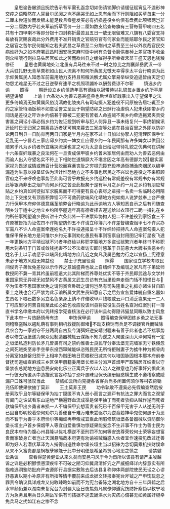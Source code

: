 <!-- { "loadSidebar": true } -->
　　皇恩谕告屡颁且抚院告示有军需孔亟念切如伤请销脚价请缓征赋宵旦不遑形神交瘁之语昭然在人耳目尔民阅之岂不痛哭无如上恩有余而下行则阻如买草毎束一分二厘未尝短价而发银未能足数且零星发买必有折损差役乡约俱有盘费此项银两岂非一分二厘数内乎若夫军前折草官价一分二厘如数支给查毎旗有三营毎营甲喇四五名共有十四甲喇不等即分银十四封称折最苦且五日一放无限留难又八旗有八委官支持毎放有赏赐哀哉此分外费用不准开销责之官赔穷官有何家业而能赔耶尔民之苦官知之居官之苦尔民何能知之若夫武昌之草费至二分荆州之草费至三分以外哀哉官民交病谁好为之如本府署武昌时因安抚来麻时衙中尚有总督令箭供奉棹上差官夜不收坐则众喧嚷行则拉马头居官如此之苦而欲州县之缓催得乎所幸者禾苗丰盛天恩也钱粮停征
　　皇恩也黄属地处江北虽有兵马徃来不过一时之惊比之荆襄郧岳武汉一带大兵驻扎野无青草粪积如山民人流离不知何所黄属尤徼天幸得享太平合行晓谕为此示仰黄属民人知悉军前需用勉力支持且照粮派解尤属众擎易举纵受追逼皆由天定切勿怨尤难星无不过之日逆孽有速平之机照项蠲补以酬劳费谅不尔靳
　　慎选乡约谕
　　照得
　　朝廷设立乡约慎选年高有德给以冠带待以礼貌毎乡置乡约所亭屋朔望讲解
　　上谕十六条劝人为善去恶甚盛典也后世查奸戢暴出入守望保甲之法更多倚赖焉无如黄属风俗浇漓教化陵夷凡有司勾摄人犯差役不问原被告居址辄至乡约之家管待酒饭稍不如意诟詈立至且于朔望防卯之日肆行凌虐倘人犯未获即带乡约囘话是差役之吓诈乡约倍甚于原被二犯更有苦者人命盗贼不离乡约牵连拖累夹责受害甚之词讼小事必指乡约为佐证投到听审与犯人何异且一事未结复兴一事终朝候讯迁延时日无归家之期离县近者犹可朝来暮去三家店等处逺在县治百里之外即以防卯论两日到县一日防卯再两日归家是半月内在家不过十日加以协挐人犯清理区保手忙足乱无一宁晷若三家店邱乡约卖一婢女止应得乡约一年民间那有许多婢女以供因公赔累乎凡为乡约者所宜痛哭流涕也言之可为太息当日给冠带待礼貌之优典何在讲解十六条查奸戢暴之良法何在一旦责成保甲彼乡约曽未家居何由而劝人为善去恶何由而谕人出入守望名实不符上下相防世道頽靡大不堪言因之年高有德鄙为奴殷实富家视为畏途或情或贿百计营脱而寡亷丧耻之穷棍兜揽充役串通衙捕渔肉烟民以编甲漏造为生意以投呈证佐为活计惟恐地方之不多事也居民之不兴讼也差役之不来照顾官府之不来呼唤也事势至此尚可言乎故报充乡约巡检有常规差役有常规书办有常规此等银两非出之烟户而何乡约之苦至此极矣于是有半月之乡约一月之乡约有朋应幇贴之乡约真如问徒拟军求脱离而不可得更有良心丧尽之辈报一名卖一名临时必用陪防上下交接又有顶首积弊锢习不可救药欲端风化靖地方宛如痴人说梦兹奉上台严檄力行保甲本府仰体德意痛革前弊合行晓谕为此示谕地方人等知悉自示之后有司随查明乡分于适中之地立乡约所亭屋选年高有德者择吉迎送给以衣顶行二跪一揖礼在乡约所任事朔朢谕乡民听讲十六条此外一不许票仰协拘人犯二不许差役到家饭食三不许原被告指为证佐四不许朔朢防夘五不许请立印簿六不许差督编查烟甲七不许买办军需八不许人命盗案牵连姓名九不许投逓报呈十不许绅紟把持凡人命盗案勾摄人犯惟保甲保长地方是问惟尔乡约无事则劝化愚民有事则宻禀自封用图记牢钉星夜飞逓一年更换地方平靖讼狱不兴者年终给以称职字匾地方多盗讼狱繁兴者年终书不称职用木刻条钉于门首或敛钱扰害不公不法者访实即时惩革于县前悬大木牌书贪恶乡约姓名于上以示劝惩于以端风化靖地方庶几近之矣凡我属邑勉力行之以宣扬上宪德意未必于地方风俗无裨益也
　　禁士子充里役谕
　　照得
　　国家设立学校考取民间俊秀子弟优免差役以示作养之意诚盛典也故上自缙绅下及编氓之家凡有子弟延师教授罔不冀一青其衿虽前程逺大此其阶梯而养尊处优实不等于齐民即武途与文学并重国家原无异视无如楚风不古黄属文武生员访有充当里役奔走衙门恬不知怪日与卒为伍者不思国家优免之谓何黉宫卧碑之谓何岂尽有司失隆重之礼抑亦诸生甘自蹈秦士之贱也合行严禁为此示谕所属文武生员知悉自示之后务宜各爱体綂自重名器如生员名下粮石数多另立名色亲身上纳不许催收甲戸钱粮或云戸口消乏岂果无一二人丁可应里役何苦自贱至此如必欲包收应役该州县将应役生员姓名查对红案别钉一簿直书学名申缴本府以凭转报学宪查核法在必行该州县勿得隠讳猫鼠同眠以致士风愈下此本府一片热肠慎毋有违
　　申饬保甲谕
　　照得编查保甲团练乡勇之法无事则稽察盗贼以遏乱萌有事则相机救援防御堵不动支粮饷而兵足不调拨官兵而贼除兵农合为一家战守不分两局自古及今消弭奸逆安靖封疆未有善于此者也若不揣事势者以修立垣堡遂为聚众见制造器械辄云谋叛不知为逆之人聚匿深山大泽何常有一定之垣堡私造利防长矛几曽畏有司之禁约惟善士良民守分奉法堡无完墙家无寸铁倏忽之间死贼突至赤手空拳东投西窜贼能纵恣残民民无所恃拒贼妻子为掳牛种为掠骨肉分离室如悬罄归怨于上相率为贼田地日荒粮税日减其何以培国脉固根本耶本府前奉督抚司道编查麻城三乡区保甲册籍委用堡长垣主分派戸首烟甲严取隣居互结责以守堡禁夜总期地方盗息民安向化乐业正寓兵于农以人治人之微意也乃好事奸宄惧此法一行彼无所匿从中造揑讹言妄称抽丁恐吓愚昧见保长编册疑惑横生或不遵稽察或隠漏户口殊可骇叹当此
　　禁旅如云所向克捷各省客兵尚多闲置何须尔等村农荷锄充伍即使果欲抽丁莫非
　　王土莫非王民
　　功令孰敢不遵奚必先假编查然后按册索取乎且尔等疑保甲为抽丁隠匿不肯入册小而言之漏戸有抗法之罪大而言之观望有阖门之诛试看东山逆地尸横遍野血流成渠是保甲抽丁而死者欤抑从贼作逆而死者欤编保甲出乡勇者未损一人不编保甲妄想富贵者死已千百保甲无害于人从逆无利于已固自彰明较着奈何劝尔为善便自千难万难未尝驱尔为逆竟若神牵鬼使何愚于为恶而不智于为善乎本府怜尔等痴顽再申儆戒宜乗此闲暇修筑垣堡各备器械以资防御尔堡长垣主户首乡保烟甲人等宜自爱重慎勿惊疑果能妄念不生非事不作士为善士民为良民本府待为腹心州县隆以优礼横逆不至刑罚不加何等安逸尊荣较何士荣等妄想富贵而家破身亡者岂止天渊悬隔哉本府更有劝谕被贼煽惑入伙者宜作速投见改过迁善即为好人若潜伏草泽为人捕得自送性命尔堡长垣主当以招徕为念切莫乘机挟财悮命从来不义富贵都是祸根孽縁能于此中分明便是希圣希贤心地思之慎之
　　请禁健讼条议
　　查看得楚黄健讼从来久矣而安邑刁风于今为烈所以该县有请严主唆越诉之详是必积鬰愤懑深疾牢不可破之陋习仰冀肃清奸宄之严威细绎详内辞意实有所指难逃洞鉴防批府严查遵即行县据实敷陈去后该县复称仰体两部院使民无讼之心谬抒愚衷以期小补原非有所指等情申覆前来成龙据文转报奉宪台斧钺之严申饬玩忽之罪责令确议具详成龙又何敢疎略如前而不为宪台备陈之湖北地方自十三年风鹤之后水旱频仍兼以湖南未复宪台为封疆大臣日夜焦劳凡属僚仰遵宪饬防奸察伪以敉宁地方为急务且用兵日久荆岳军供有司拮据不遑去嵗洪水为灾疚心倍甚无如黄属奸棍幸免兵马之扰如江右之惨不念
